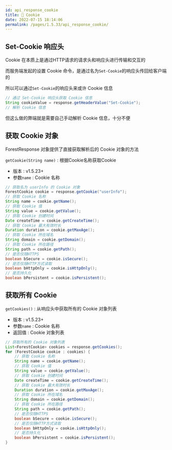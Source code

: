 ```yaml
---
id: api_response_cookie
title: 🥞 Cookie
date: 2022-07-15 18:14:06
permalink: /pages/1.5.33/api_response_cookie/
---
```


## Set-Cookie 响应头

Cookie 在本质上是通过HTTP请求的请求头和响应头进行传输和交互的

而服务端发起的设置 Cookie 命令，是通过名为`Set-Cookie`的响应头传回给客户端的

所以可以通过`Set-Cookie`的响应头来或许 Cookie 信息

```java
// 通过 Set-Cookie 响应头获取 Cookie 信息
String cookieValue = response.getHeaderValue("Set-Cookie");
// 解析 Cookie 信息
```

但这么做的弊端就是需要自己手动解析 Cookie 信息，十分不便

## 获取 Cookie 对象

ForestResponse 对象提供了直接获取解析后的 Cookie 对象的方法

`getCookie(String name)` : 根据Cookie名称获取Cookie
- 版本 : v1.5.23+
- 参数`name` : Cookie 名称

```java
// 获取名为 userInfo 的 Cookie 对象
ForestCookie cookie = response.getCookie("userInfo");
// 获取 Cookie 名称
String name = cookie.getName();
// 获取 Cookie 值
String value = cookie.getValue();
// 获取 Cookie 创建时间
Date createTime = cookie.getCreateTime();
// 获取 Cookie 最大有效时长
Duration duration = cookie.getMaxAge();
// 获取 Cookie 所在域名
String domain = cookie.getDomain();
// 获取 Cookie 所在路径
String path = cookie.getPath();
// 是否仅限HTTPS
boolean bSecure = cookie.isSecure();
// 是否仅限HTTP方式读取
boolean bHttpOnly = cookie.isHttpOnly();
// 是否持久化
boolean bPersistent = cookie.isPersistent(); 
```

## 获取所有 Cookie

`getCookies()` : 从响应头中获取所有的 Cookie 对象列表
- 版本 : v1.5.23+
- 参数`name` : Cookie 名称
- 返回值 : Cookie 对象列表

```java
// 获取所有的 Cookie 对象列表
List<ForestCookie> cookies = response.getCookies();
for (ForestCookie cookie : cookies) {
    // 获取 Cookie 名称
    String name = cookie.getName();
    // 获取 Cookie 值
    String value = cookie.getValue();
    // 获取 Cookie 创建时间
    Date createTime = cookie.getCreateTime();
    // 获取 Cookie 最大有效时长
    Duration duration = cookie.getMaxAge();
    // 获取 Cookie 所在域名
    String domain = cookie.getDomain();
    // 获取 Cookie 所在路径
    String path = cookie.getPath();
    // 是否仅限HTTPS
    boolean bSecure = cookie.isSecure();
    // 是否仅限HTTP方式读取
    boolean bHttpOnly = cookie.isHttpOnly();
    // 是否持久化
    boolean bPersistent = cookie.isPersistent();
}
```
